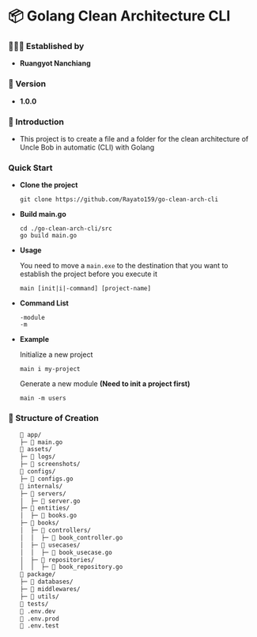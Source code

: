 <h1>📦 Golang Clean Architecture CLI</h1>
<h3>🧑🏼‍💻 Established by</h3>
<ul>
    <li><strong>Ruangyot Nanchiang</strong></li>
</ul>

<h3>🚀 Version</h3>
<ul>
    <li><strong>1.0.0</strong></li>
</ul>

<h3>📃 Introduction</h3>
<ul>
    <li>This project is to create a file and a folder for the clean architecture of Uncle Bob in automatic (CLI) with Golang </li>
</ul>

<h3>Quick Start</h3>
<ul>
<li>

<strong>Clone the project</strong>

```
git clone https://github.com/Rayato159/go-clean-arch-cli
```
</li>

<li>

<strong>Build main.go</strong>

```
cd ./go-clean-arch-cli/src
go build main.go
```

</li>

<li>

<strong>Usage</strong>

You need to move a `main.exe` to the destination that you want to establish the project before you execute it

```
main [init|i|-command] [project-name]
```
</li>

</li>

<li>

<strong>Command List</strong>

```
-module
-m
```
</li>

<li>

<strong>Example</strong>

Initialize a new project
```
main i my-project
```
Generate a new module **(Need to init a project first)**
```
main -m users
```
</li>
</ul>

<h3>🔩 Structure of Creation</h3>
<ul>

```zsh
📂 app/
├─ 📄 main.go
📂 assets/
├─ 📂 logs/
├─ 📂 screenshots/
📂 configs/
├─ 📄 configs.go
📂 internals/
├─ 📂 servers/
│  ├─ 📄 server.go
├─ 📂 entities/
│  ├─ 📄 books.go
├─ 📂 books/
│  ├─ 📂 controllers/
│  │  ├─ 📄 book_controller.go
│  ├─ 📂 usecases/
│  │  ├─ 📄 book_usecase.go
│  ├─ 📂 repositories/
│  │  ├─ 📄 book_repository.go
📂 package/
├─ 📂 databases/
├─ 📂 middlewares/
├─ 📂 utils/
📂 tests/
📄 .env.dev
📄 .env.prod
📄 .env.test
```
</ul>